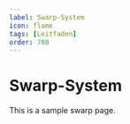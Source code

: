 ```yaml
---
label: Swarp-System
icon: flame
tags: [Leitfaden]
order: 700
---
```


# Swarp-System

This is a sample swarp page.
